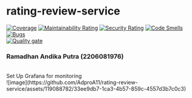 # rating-review-service
[![Coverage](https://sonarcloud.io/api/project_badges/measure?project=AdproA11_rating-review-service&metric=coverage)](https://sonarcloud.io/summary/new_code?id=AdproA11_rating-review-service) [![Maintainability Rating](https://sonarcloud.io/api/project_badges/measure?project=AdproA11_rating-review-service&metric=sqale_rating)](https://sonarcloud.io/summary/new_code?id=AdproA11_rating-review-service) [![Security Rating](https://sonarcloud.io/api/project_badges/measure?project=AdproA11_rating-review-service&metric=security_rating)](https://sonarcloud.io/summary/new_code?id=AdproA11_rating-review-service) [![Code Smells](https://sonarcloud.io/api/project_badges/measure?project=AdproA11_rating-review-service&metric=code_smells)](https://sonarcloud.io/summary/new_code?id=AdproA11_rating-review-service) [![Bugs](https://sonarcloud.io/api/project_badges/measure?project=AdproA11_rating-review-service&metric=bugs)](https://sonarcloud.io/summary/new_code?id=AdproA11_rating-review-service)<br>
[![Quality gate](https://sonarcloud.io/api/project_badges/quality_gate?project=AdproA11_rating-review-service)](https://sonarcloud.io/summary/new_code?id=AdproA11_rating-review-service)

### Ramadhan Andika Putra (2206081976)
<br>
Set Up Grafana for monitoring<br>
![image](https://github.com/AdproA11/rating-review-service/assets/119088782/33ee9db7-1ca3-4b57-859c-4557d3b7c0c3)